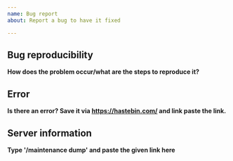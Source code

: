 ```yaml
---
name: Bug report
about: Report a bug to have it fixed

---
```


## Bug reproducibility
**How does the problem occur/what are the steps to reproduce it?**

## Error
**Is there an error? Save it via https://hastebin.com/ and link paste the link.**

## Server information
**Type '/maintenance dump' and paste the given link here**
